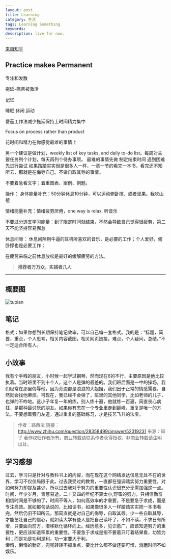 ```yaml
---
layout: post
title: Learning
category: 生活
tags: Learning Something
keywords: 
description: live for now.
---
```

[来自知乎](http://www.zhihu.com/question/28358499)

##  Practice makes Permanent

专注和发散

拖延-痛苦被激活

记忆

睡眠 休闲 运动

番茄工作法减少拖延保持上时间精力集中

Focus on process rather than product

花时间和精力在你感觉最难的事情上

另一个建议是做计划，weekly list of key tasks, and daily to-do list。每周对主要任务列个计划，每天再列个待办事项。
最难的事情先做
制定结束时间
遇到困难先进行尝试
如果踏踏实实但是很多人一样，一章一节的看完一本书，看完还不知所云，那就是在侮辱自己。不做自取其辱的事情。

不要着急看文字；着重图表、案例、例题。

操作：
身体能量补充：50分钟休息10分钟，可以运动俯卧撑、或者坚果。我吃山楂

情绪能量补充：情绪疲劳厌倦，one way is relax. 听音乐

不要过分透支学习能量：到了限定时间就结束，不然会导致自己觉得很疲劳，第二天不能坚持容易懈怠

休息间隙：
休息间隙用牛逼的耳机听喜欢的音乐，是必要的工作；个人爱好，俯卧撑也是必要工作；

在疲劳来临之前休息放松是最好的缓解疲劳的方法。

> **推荐者万万众，实践者几人**
> 
---------------------------------------
## 概要图

![tupian](https://pic1.zhimg.com/ba28ba050690422efd40da32996c482c_b.jpg)
## 笔记
格式：如果你想到长期保持笔记效率，可以自己编一套格式。我的是：“标题，简要，重点，个人思考，相关内容截图，相关网页链接，难点，个人疑问，总结。”不一定适合所有人。

## 小故事
我有个手残的朋友，小时候一起学过钢琴，然而现在6的不行，主要原因是他比较执着。当时班里不到十个人，这个人是弹的最差的。我们班后面是一中的操场，我们经常在那里侮辱他，因为旁边都是浪浪的大姐姐，我们出于正常的情感需要，自然就会找他麻烦。可现在，我已经不会弹了，班里的其他同学，比如老师的儿子，也弹的不咋地。这小子年复一年的练，别人练十遍，他就练一百遍，简直丧心病狂，是那种最讨厌的朋友。如果你有志在一个专业里走到巅峰，重复是唯一的方法。不要想着旁门左道，通过重复的基础练习，才是技艺飞升的法宝。

> 作者：路西法
链接：http://www.zhihu.com/question/28358499/answer/52319231
来源：知乎
著作权归作者所有。商业转载请联系作者获得授权，非商业转载请注明出处。  

## 学习感想
过去，学习只是针对与教科书上的内容，而在现在这个网络发达信息无处不在的世界，学习不仅仅局限于此。过去我受过的教育，一直都在强调踏实努力重要性，对如何努力却提及甚少，所以过去我对于努力的重要性认识很充分无需加强这一点。   
时间，年少岁月，青葱易逝。二十又四的年纪不算太小,野蛮的努力，只相信勤奋相信时间是不够的了，时间不等人，如何高效率的才重要，不是要急于求成，而是专注高效。就如那句话说的，比如读书，如果像很多人一样踏踏实实把一本书看完，然后仍旧不知所云，那简直就是对自己的侮辱，自取其辱。少一些自取其辱，才能茁壮自己的信心，就如读大学有些人是把自己读坏了，不如不读，不求日有所增，只要面向前方，潜移默化循环向上。经历愈多，见识愈广，应该知道努力的重要性，更应该知道积累的重要性。不要急于求成是指不要着只盯着结果看，功皆为利；而是功是功利是利，功一定要大于利。  
懒惰，懒惰的勤奋，兜兜转转不抓重点，要比什么都不做还要可憎，消磨时间不如娱乐。